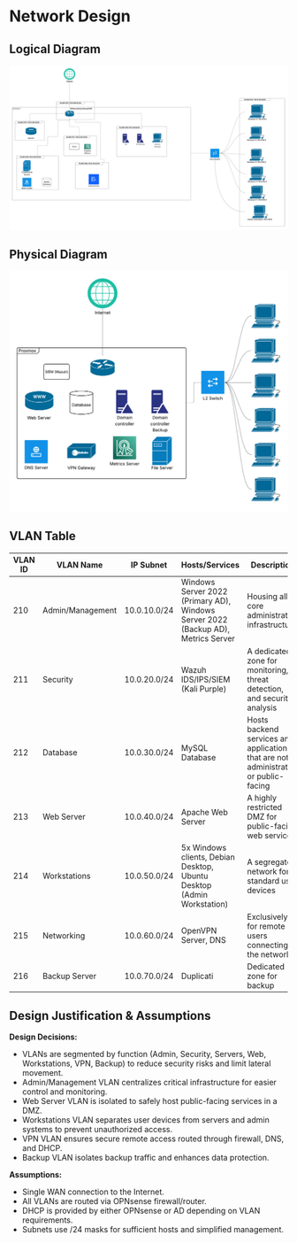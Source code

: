 # Network Design

## Logical Diagram

![Logical Diagram](Logical.png)

## Physical Diagram

![Physical Diagram](Physical.png)

## VLAN Table

| VLAN ID | VLAN Name        | IP Subnet    | Hosts/Services                                                                                        | Description                                                                          |
| ------- | ---------------- | ------------ | ----------------------------------------------------------------------------------------------------- | ------------------------------------------------------------------------------------ |
| 210     | Admin/Management | 10.0.10.0/24 | Windows Server 2022 (Primary AD), Windows Server 2022 (Backup AD), Metrics Server  | Housing all core administrative infrastructure                                       |
| 211     | Security         | 10.0.20.0/24 | Wazuh IDS/IPS/SIEM (Kali Purple)                                                                       | A dedicated zone for monitoring, threat detection, and security analysis             |
| 212     | Database         | 10.0.30.0/24 | MySQL Database                                                                                        | Hosts backend services and applications that are not administrative or public-facing |
| 213     | Web Server       | 10.0.40.0/24 | Apache Web Server                                                                                     | A highly restricted DMZ for public-facing web services                               |
| 214     | Workstations     | 10.0.50.0/24 | 5x Windows clients, Debian Desktop, Ubuntu Desktop (Admin Workstation)                                                                   | A segregated network for standard user devices                                       |
| 215     | Networking       | 10.0.60.0/24 | OpenVPN Server, DNS                                                                                   | Exclusively for remote users connecting to the network                               |
| 216     | Backup Server    | 10.0.70.0/24 | Duplicati                                                                                             | Dedicated zone for backup                                                            |

## Design Justification & Assumptions

**Design Decisions:**

- VLANs are segmented by function (Admin, Security, Servers, Web, Workstations, VPN, Backup) to reduce security risks and limit lateral movement.
- Admin/Management VLAN centralizes critical infrastructure for easier control and monitoring.
- Web Server VLAN is isolated to safely host public-facing services in a DMZ.
- Workstations VLAN separates user devices from servers and admin systems to prevent unauthorized access.
- VPN VLAN ensures secure remote access routed through firewall, DNS, and DHCP.
- Backup VLAN isolates backup traffic and enhances data protection.

**Assumptions:**

- Single WAN connection to the Internet.
- All VLANs are routed via OPNsense firewall/router.
- DHCP is provided by either OPNsense or AD depending on VLAN requirements.
- Subnets use /24 masks for sufficient hosts and simplified management.
